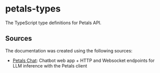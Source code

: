 # petals-types

The TypeScript type definitions for Petals API.

## Sources

The documentation was created using the following sources:

- [Petals Chat](https://github.com/petals-infra/chat.petals.dev): Chatbot web app + HTTP and Websocket endpoints for LLM inference with the Petals client

